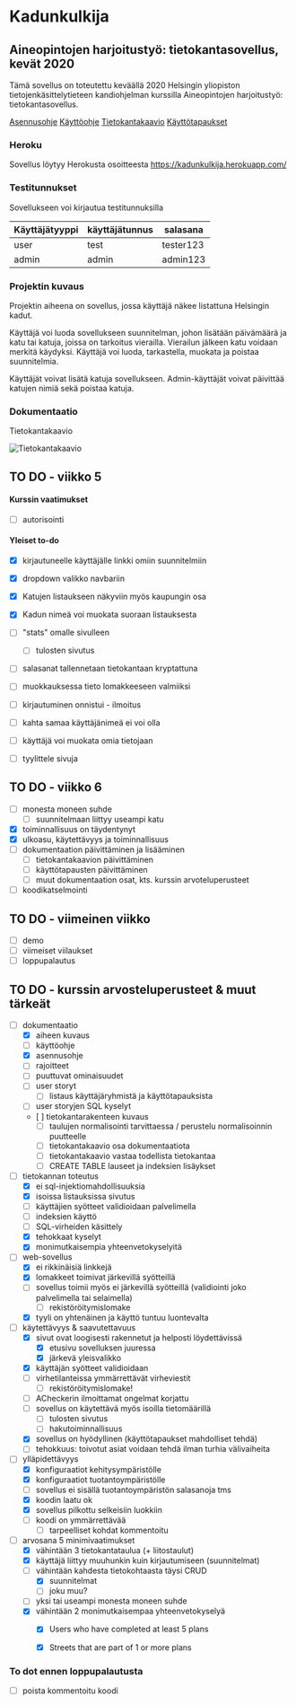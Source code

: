 # Kadunkulkija

## Aineopintojen harjoitustyö: tietokantasovellus, kevät 2020

Tämä sovellus on toteutettu keväällä 2020 Helsingin yliopiston
tietojenkäsittelytieteen kandiohjelman kurssilla Aineopintojen harjoitustyö:
tietokantasovellus.

[Asennusohje](https://github.com/noorary/kadunkulkija/blob/master/dokumentaatio/asennusohje.md)
[Käyttöohje](https://github.com/noorary/kadunkulkija/blob/master/dokumentaatio/kayttoohje.md)
[Tietokantakaavio](https://github.com/noorary/kadunkulkija/blob/master/dokumentaatio/kadunkulkija.png)
[Käyttötapaukset](https://github.com/noorarytila/kadunkulkija/blob/master/dokumentaatio/kayttotapaukset.md)

### Heroku

Sovellus löytyy Herokusta osoitteesta https://kadunkulkija.herokuapp.com/

### Testitunnukset

Sovellukseen voi kirjautua testitunnuksilla

Käyttäjätyyppi | käyttäjätunnus | salasana
-------------- | -------------- | --------
user           | test           | tester123
admin          | admin          | admin123

### Projektin kuvaus

Projektin aiheena on sovellus, jossa käyttäjä näkee listattuna Helsingin kadut.

Käyttäjä voi luoda sovellukseen suunnitelman, johon lisätään päivämäärä ja katu tai katuja, joissa on tarkoitus vierailla.
Vierailun jälkeen katu voidaan merkitä käydyksi. Käyttäjä voi luoda, tarkastella, muokata ja 
poistaa suunnitelmia. 

Käyttäjät voivat lisätä katuja sovellukseen. Admin-käyttäjät voivat päivittää katujen nimiä sekä poistaa katuja.  

### Dokumentaatio

Tietokantakaavio

![Tietokantakaavio](https://raw.githubusercontent.com/noorarytila/kadunkulkija/master/dokumentaatio/kadunkulkija.png)


## TO DO - viikko 5

#### Kurssin vaatimukset

- [ ] autorisointi

#### Yleiset to-do

- [x] kirjautuneelle käyttäjälle linkki omiin suunnitelmiin
- [x] dropdown valikko navbariin
- [x] Katujen listaukseen näkyviin myös kaupungin osa
- [x] Kadun nimeä voi muokata suoraan listauksesta

- [ ] "stats" omalle sivulleen 
    - [ ] tulosten sivutus

- [ ] salasanat tallennetaan tietokantaan kryptattuna
- [ ] muokkauksessa tieto lomakkeeseen valmiiksi

- [ ] kirjautuminen onnistui - ilmoitus
- [ ] kahta samaa käyttäjänimeä ei voi olla
- [ ] käyttäjä voi muokata omia tietojaan
- [ ] tyylittele sivuja

## TO DO - viikko 6

- [ ] monesta moneen suhde
    - [ ] suunnitelmaan liittyy useampi katu
- [x] toiminnallisuus on täydentynyt
- [x] ulkoasu, käytettävyys ja toiminnallisuus
- [ ] dokumentaation päivittäminen ja lisääminen
    - [ ] tietokantakaavion päivittäminen
    - [ ] käyttötapausten päivittäminen
    - [ ] muut dokumentaation osat, kts. kurssin arvoteluperusteet
- [ ] koodikatselmointi

## TO DO - viimeinen viikko

- [ ] demo
- [ ] viimeiset viilaukset
- [ ] loppupalautus

## TO DO - kurssin arvosteluperusteet & muut tärkeät


- [ ] dokumentaatio
    - [x] aiheen kuvaus
    - [ ] käyttöohje
    - [x] asennusohje
    - [ ] rajoitteet 
    - [ ] puuttuvat ominaisuudet
    - [ ] user storyt
        - [ ] listaus käyttäjäryhmistä ja käyttötapauksista
    - [ ] user storyjen SQL kyselyt
    - [ ] tietokantarakenteen kuvaus
        - [ ] taulujen normalisointi tarvittaessa / perustelu normalisoinnin puutteelle
        - [ ] tietokantakaavio osa dokumentaatiota
        - [ ] tietokantakaavio vastaa todellista tietokantaa
        - [ ] CREATE TABLE lauseet ja indeksien lisäykset

- [ ] tietokannan toteutus
    - [x] ei sql-injektiomahdollisuuksia
    - [x] isoissa listauksissa sivutus
    - [ ] käyttäjien syötteet validioidaan palvelimella
    - [ ] indeksien käyttö
    - [ ] SQL-virheiden käsittely
    - [x] tehokkaat kyselyt
    - [x] monimutkaisempia yhteenvetokyselyitä

- [ ] web-sovellus
    - [x] ei rikkinäisiä linkkejä
    - [x] lomakkeet toimivat järkevillä syötteillä
    - [ ] sovellus toimii myös ei järkevillä syötteillä (validiointi joko palvelimella tai selaimella)
        - [ ] rekistöröitymislomake
    - [x] tyyli on yhtenäinen ja käyttö tuntuu luontevalta

- [ ] käytettävyys & saavutettavuus
    - [x] sivut ovat loogisesti rakennetut ja helposti löydettävissä
        - [x] etusivu sovelluksen juuressa
        - [x] järkevä yleisvalikko
    - [x] käyttäjän syötteet validioidaan
    - [ ] virhetilanteissa ymmärrettävät virheviestit
        - [ ] rekistöröitymislomake!
    - [ ] ACheckerin ilmoittamat ongelmat korjattu
    - [ ] sovellus on käytettävä myös isoilla tietomäärillä
        - [ ] tulosten sivutus
        - [ ] hakutoiminnallisuus
    - [x] sovellus on hyödyllinen (käyttötapaukset mahdolliset tehdä)
    - [ ] tehokkuus: toivotut asiat voidaan tehdä ilman turhia välivaiheita

- [ ] ylläpidettävyys
    - [x] konfiguraatiot kehitysympäristölle
    - [x] konfiguraatiot tuotantoympäristölle
    - [ ] sovellus ei sisällä tuotantoympäristön salasanoja tms
    - [x] koodin laatu ok
    - [x] sovellus pilkottu selkeisiin luokkiin
    - [ ] koodi on ymmärrettävää
        - [ ] tarpeelliset kohdat kommentoitu

- [ ] arvosana 5 minimivaatimukset
    - [x] vähintään 3 tietokantataulua (+ liitostaulut)
    - [x] käyttäjä liittyy muuhunkin kuin kirjautumiseen (suunnitelmat)
    - [ ] vähintään kahdesta tietokohtaasta täysi CRUD 
        - [x] suunnitelmat
        - [ ] joku muu?
    - [ ] yksi tai useampi monesta moneen suhde
    - [x] vähintään 2 monimutkaisempaa yhteenvetokyselyä
        - [x] Users who have completed at least 5 plans
        - [x] Streets that are part of 1 or more plans


### To dot ennen loppupalautusta

- [ ] poista kommentoitu koodi
